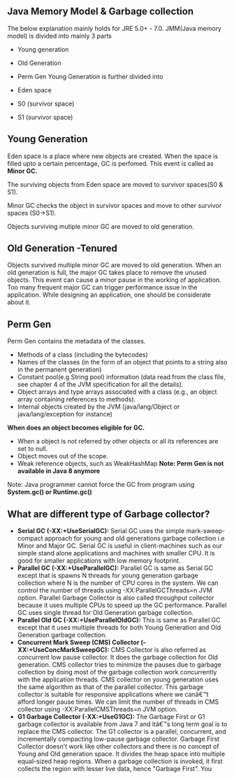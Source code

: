 Java Memory Model & Garbage collection
-
The below explanation mainly holds for JRE 5.0+ - 7.0. JMM(Java memory model) is divided into mainly 3 parts

- Young generation
- Old Generation
- Perm Gen
Young Generation is further divided into

- Eden space
- S0 (survivor space)
- S1 (survivor space)



Young Generation
-
Eden space is a place where new objects are created. When the space is filled upto a certain percentage, GC is perfomed. This event is called as **Minor GC.**

The surviving objects from Eden space are moved to survivor spaces(S0 & S1).

Minor GC checks the object in survivor spaces and move to other survivor spaces (S0->S1).

Objects surviving mutiple minor GC are moved to old generation.

Old Generation -Tenured
-
Objects survived multiple minor GC are moved to old generation. When an old generation is full, the major GC takes place to remove the unused objects. This event can cause a minor pause in the working of application. Too many frequent major GC can trigger performance issue in the application. While designing an application, one should be considerate about it.

Perm Gen
-
Perm Gen contains the metadata of the classes.

- Methods of a class (including the bytecodes)
- Names of the classes (in the form of an object that points to a string also in the permanent generation)
- Constant pool(e.g String pool) information (data read from the class file, see chapter 4 of the JVM specification for all the details).
- Object arrays and type arrays associated with a class (e.g., an object array containing references to methods).
- Internal objects created by the JVM (java/lang/Object or java/lang/exception for instance)

**When does an object becomes eligible for GC.**

- When a object is not referred by other objects or all its references are set to null.
- Object moves out of the scope.
- Weak reference objects, such as WeakHashMap
**Note: Perm Gen is not available in Java 8 anymore**

Note: Java programmer cannot force the GC from program using **System.gc() or Runtime.gc()**

What are different type of Garbage collector?
-

- **Serial GC (-XX:+UseSerialGC):** Serial GC uses the simple mark-sweep-compact approach for young and old generations garbage collection i.e Minor and Major GC. Serial GC is useful in client-machines such as our simple stand alone applications and machines with smaller CPU. It is good for smaller applications with low memory footprint.
- **Parallel GC (-XX:+UseParallelGC):** Parallel GC is same as Serial GC except that is spawns N threads for young generation garbage collection where N is the number of CPU cores in the system. We can control the number of threads using -XX:ParallelGCThreads=n JVM option. Parallel Garbage Collector is also called throughput collector because it uses multiple CPUs to speed up the GC performance. Parallel GC uses single thread for Old Generation garbage collection.
- **Parallel Old GC (-XX:+UseParallelOldGC):** This is same as Parallel GC except that it uses multiple threads for both Young Generation and Old Generation garbage collection.
- **Concurrent Mark Sweep (CMS) Collector (-XX:+UseConcMarkSweepGC):** CMS Collector is also referred as concurrent low pause collector. It does the garbage collection for Old generation. CMS collector tries to minimize the pauses due to garbage collection by doing most of the garbage collection work concurrently with the application threads. CMS collector on young generation uses the same algorithm as that of the parallel collector. This garbage collector is suitable for responsive applications where we canâ€™t afford longer pause times. We can limit the number of threads in CMS collector using -XX:ParallelCMSThreads=n JVM option.
- **G1 Garbage Collector (-XX:+UseG1GC):** The Garbage First or G1 garbage collector is available from Java 7 and itâ€™s long term goal is to replace the CMS collector. The G1 collector is a parallel, concurrent, and incrementally compacting low-pause garbage collector. Garbage First Collector doesn't work like other collectors and there is no concept of Young and Old generation space. It divides the heap space into multiple equal-sized heap regions. When a garbage collection is invoked, it first collects the region with lesser live data, hence "Garbage First". You 
